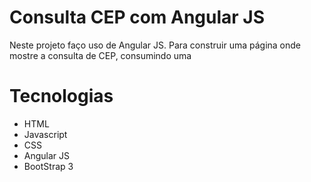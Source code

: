 # Consulta CEP com Angular JS

Neste projeto faço uso de Angular JS. Para construir uma página onde mostre a consulta de CEP, consumindo uma <br/>

# Tecnologias
* HTML
* Javascript
* CSS
* Angular JS
* BootStrap 3
